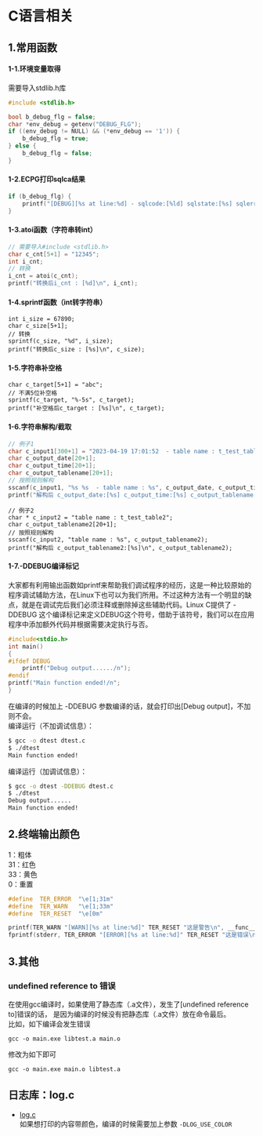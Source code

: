 # C语言相关

## 1.常用函数

#### 1-1.环境变量取得
需要导入stdlib.h库
```c
#include <stdlib.h>

bool b_debug_flg = false;
char *env_debug = getenv("DEBUG_FLG");
if ((env_debug != NULL) && (*env_debug == '1')) {
	b_debug_flg = true;
} else {
	b_debug_flg = false;
}
```

#### 1-2.ECPG打印sqlca结果
```c
if (b_debug_flg) {
	printf("[DEBUG][%s at line:%d] - sqlcode:[%ld] sqlstate:[%s] sqlerrm.sqlerrmc:[%s]\n", __func__, __LINE__, sqlca.sqlcode, sqlca.sqlstate, sqlca.sqlerrm.sqlerrmc);
}
```

#### 1-3.atoi函数（字符串转int）
```c
// 需要导入#include <stdlib.h>
char c_cnt[5+1] = "12345";
int i_cnt;
// 转换
i_cnt = atoi(c_cnt);
printf("转换后i_cnt : [%d]\n", i_cnt);
```

#### 1-4.sprintf函数（int转字符串）
```
int i_size = 67890;
char c_size[5+1];
// 转换
sprintf(c_size, "%d", i_size);
printf("转换后c_size : [%s]\n", c_size);
```

#### 1-5.字符串补空格
```
char c_target[5+1] = "abc";
// 不满5位补空格
sprintf(c_target, "%-5s", c_target);
printf("补空格后c_target : [%s]\n", c_target);
```

#### 1-6.字符串解构/截取
```c
// 例子1
char c_input1[300+1] = "2023-04-19 17:01:52  - table name : t_test_table1";
char c_output_date[20+1];
char c_output_time[20+1];
char c_output_tablename[20+1];
// 按照规则解构
sscanf(c_input1, "%s %s  - table name : %s", c_output_date, c_output_time, c_output_tablename);
printf("解构后 c_output_date:[%s] c_output_time:[%s] c_output_tablename:[%s]\n", c_output_date, c_output_time, c_output_tablename);
```
```
// 例子2
char * c_input2 = "table name : t_test_table2";
char c_output_tablename2[20+1];
// 按照规则解构
sscanf(c_input2, "table name : %s", c_output_tablename2);
printf("解构后 c_output_tablename2:[%s]\n", c_output_tablename2);
```

#### 1-7.-DDEBUG编译标记
大家都有利用输出函数如printf来帮助我们调试程序的经历，这是一种比较原始的程序调试辅助方法，在Linux下也可以为我们所用。不过这种方法有一个明显的缺点，就是在调试完后我们必须注释或删除掉这些辅助代码。Linux C提供了 -DDEBUG 这个编译标记来定义DEBUG这个符号，借助于该符号，我们可以在应用程序中添加额外代码并根据需要决定执行与否。
```c
#include<stdio.h>
int main()
{
#ifdef DEBUG
    printf("Debug output....../n");
#endif
printf("Main function ended!/n";
}
```
在编译的时候加上 -DDEBUG 参数编译的话，就会打印出[Debug output]，不加则不会。  
编译运行（不加调试信息）：
```bash
$ gcc -o dtest dtest.c
$ ./dtest
Main function ended!
```
编译运行（加调试信息）：
```bash
$ gcc -o dtest -DDEBUG dtest.c
$ ./dtest
Debug output......
Main function ended!
```

## 2.终端输出颜色
1：粗体  
31：红色  
33：黄色  
0：重置
```c
#define  TER_ERROR  "\e[1;31m"
#define  TER_WARN   "\e[1;33m"
#define  TER_RESET  "\e[0m"

printf(TER_WARN "[WARN][%s at line:%d]" TER_RESET "这是警告\n", __func__, __LINE__);
fprintf(stderr, TER_ERROR "[ERROR][%s at line:%d]" TER_RESET "这是错误\n", __func__, __LINE__);
```

## 3.其他

### undefined reference to 错误
在使用gcc编译时，如果使用了静态库（.a文件），发生了[undefined reference to]错误的话，
是因为编译的时候没有把静态库（.a文件）放在命令最后。  
比如，如下编译会发生错误  
```
gcc -o main.exe libtest.a main.o
```
修改为如下即可
```
gcc -o main.exe main.o libtest.a
```

## 日志库：log.c
* [log.c](https://github.com/rxi/log.c)  
如果想打印的内容带颜色，编译的时候需要加上参数 ``-DLOG_USE_COLOR``  


